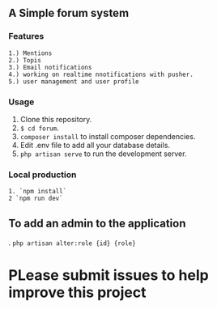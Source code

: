 ## A Simple forum system

### Features
    1.) Mentions
    2.) Topis
    3.) Email notifications
    4.) working on realtime nnotifications with pusher.
    5.) user management and user profile
    
### Usage 
1. Clone this repository.
2. `$ cd forum`.
3. `composer install` to install composer dependencies.
4. Edit .env file to add all your database details.
5. `php artisan serve` to run the development server.
    
### Local production 
    1. `npm install`
    2 `npm run dev`
    
## To add an admin to the application 
 . `php artisan alter:role {id} {role}` 
# PLease submit issues to help improve this project
